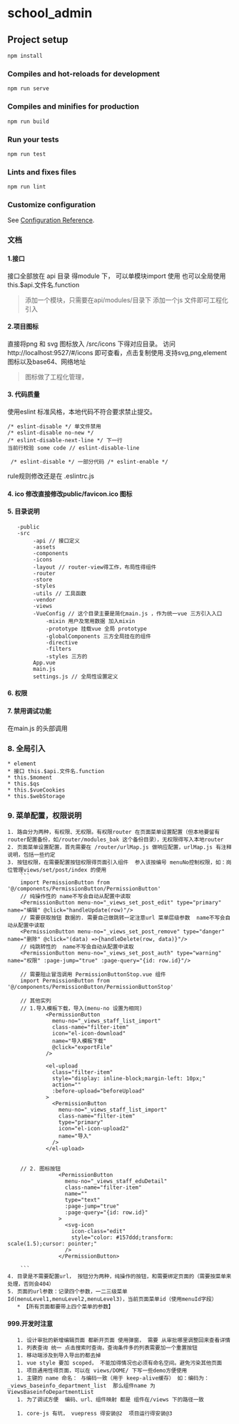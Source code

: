 # school_admin

## Project setup
```
npm install
```

### Compiles and hot-reloads for development
```
npm run serve
```

### Compiles and minifies for production
```
npm run build
```

### Run your tests
```
npm run test
```

### Lints and fixes files
```
npm run lint
```

### Customize configuration
See [Configuration Reference](https://cli.vuejs.org/config/).


### 文档
#### 1.接口
接口全部放在 api 目录 得module 下， 可以单模块import 使用 也可以全局使用 this.$api.文件名.function
>添加一个模块，只需要在api/modules/目录下 添加一个js 文件即可工程化引入

#### 2.项目图标
直接将png 和 svg 图标放入 /src/icons 下得对应目录。 访问http://localhost:9527/#/icons 即可查看，点击复制使用.支持svg,png,element图标以及base64、网络地址
>图标做了工程化管理，

#### 3. 代码质量
使用eslint 标准风格，本地代码不符合要求禁止提交。
```
/* eslint-disable */ 单文件禁用
/* eslint-disable no-new */ 
/* eslint-disable-next-line */ 下一行
当前行校验 some code // eslint-disable-line

 /* eslint-disable */ 一部分代码 /* eslint-enable */
```
rule规则修改还是在 .eslintrc.js

#### 4. ico 修改直接修改public/favicon.ico 图标

#### 5. 目录说明
```
   -public
   -src
        -api // 接口定义
        -assets
        -components
        -icons
        -layout // router-view得工作，布局性得组件
        -router
        -store
        -styles
        -utils // 工具函数
        -vendor
        -views
        -VueConfig // 这个目录主要是简化main.js ，作为统一vue 三方引入入口
            -mixin 用户及常用数据 加入mixin
            -prototype 挂载vue 全局 prototype
            -globalComponents 三方全局挂在的组件
            -directive
            -filters
            -styles 三方的
        App.vue
        main.js
        settings.js // 全局性设置定义
``` 
#### 6. 权限


#### 7. 禁用调试功能
在main.js 的头部调用

### 8. 全局引入
    * element
    * 接口 this.$api.文件名.function
    * this.$moment
    * this.$qs
    * this.$vueCookies
    * this.$webStorage
    
### 9. 菜单配置，权限说明
    1. 路由分为两种，有权限、无权限。有权限router 在页面菜单设置配置（但本地要留有router配置备份，如/router/modules_bak 这个备份目录），无权限得写入本地router
    2. 页面菜单设置配置，首先需要在 /router/urlMap.js 做响应配置，urlMap.js 有注释说明，包括一些约定
    3. 按钮权限，在需要配置按钮权限得页面引入组件  参入该按编号 menuNo控制权限，如：岗位管理views/set/post/index 的使用
        ```
        import PermissionButton from '@/components/PermissionButton/PermissionButton'
        // 纯操作性的 name不写会自动从配置中读取
        <PermissionButton menu-no="_views_set_post_edit" type="primary" name="编辑" @click="handleUpdate(row)"/>
        // 需要获取按钮 数据的. 需要自己做跳转一定注意url 菜单层级参数  name不写会自动从配置中读取
        <PermissionButton menu-no="_views_set_post_remove" type="danger" name="删除" @click="(data) =>{handleDelete(row, data)}"/>
        // 纯跳转性的  name不写会自动从配置中读取
        <PermissionButton menu-no="_views_set_post_auth" type="warning" name="权限" :page-jump="true" :page-query="{id: row.id}"/>
        
        // 需要阻止冒泡调用 PermissionButtonStop.vue 组件
        import PermissionButton from '@/components/PermissionButton/PermissionButtonStop'
        
        // 其他实列
        // 1.导入模板下载，导入(menu-no 设置为相同)
                <PermissionButton
                  menu-no="_views_staff_list_import"
                  class-name="filter-item"
                  icon="el-icon-download"
                  name="导入模板下载"
                  @click="exportFile"
                />
                
                <el-upload
                  class="filter-item"
                  style="display: inline-block;margin-left: 10px;"
                  action=""
                  :before-upload="beforeUpload"
                >
                  <PermissionButton
                    menu-no="_views_staff_list_import"
                    class-name="filter-item"
                    type="primary"
                    icon="el-icon-upload2"
                    name="导入"
                  />
                </el-upload>
        
        
        // 2. 图标按钮
                    <PermissionButton
                      menu-no="_views_staff_eduDetail"
                      class-name="filter-item"
                      name=""
                      type="text"
                      :page-jump="true"
                      :page-query="{id: row.id}"
                    >
                      <svg-icon
                        icon-class="edit"
                        style="color: #157ddd;transform: scale(1.5);cursor: pointer;"
                      />
                    </PermissionButton>
        
        ```
    4. 目录是不需要配置url， 按钮分为两种，纯操作的按钮，和需要绑定页面的（需要按菜单来处理，否则会404）
    5. 页面的url参数：记录四个参数，一二三级菜单Id(menuLevel1,menuLevel2,menuLevel3)，当前页面菜单id（使用menuId字段）
       * 【所有页面都要带上四个菜单的参数】
#### 999.开发时注意
       1. 设计审批的新增编辑页面 都新开页面 使用弹窗， 需要 从审批哪里调整回来查看详情
       1. 列表查询 统一 点击搜索时查询，查询条件多的列表需要加一个重置按钮
       1. 移动端涉及到导入导出的都去掉
       1. vue style 要加 scoped， 不能加得情况也必须有命名空间。避免污染其他页面
       1. 项目通用性得页面，可以在 views/DOME/ 下写一些demo方便使用
       1. 主键的 name 命名： 与编码一致（用于 keep-alive缓存） 如：编码为：_views_baseinfo_department_list  那么组件name 为 ViewsBaseinfoDepartmentList
       1. 为了调试方便  编码、url、组件映射 都是 组件在/views 下的路径一致
       
       1. core-js 有坑， vuepress 得安装@2  项目运行得安装@3